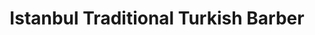 ---
title: "Istanbul Traditional Turkish Barber"
url: /eastbourne/istanbul-traditional-turkish-barber/
shop: hairdresser
---